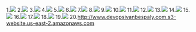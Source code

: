 1.![](Images/1.png)
2.![](Images/2.png)
3.![](Images/3.png)
4.![](Images/4.png)
5.![](Images/5.png)
6.![](Images/6.png)
7.![](Images/7.png)
8.![](Images/8.png)
9.![](Images/9.png)
10.![](Images/10.png)
11.![](Images/11.png)
12.![](Images/12.png)
13.![](Images/13.png)
14.![](Images/14.png)
15.![](Images/15.png)
16.![](Images/16.png)
17.![](Images/17.png)
18.![](Images/18.png)
19.![](Images/19.png)
20.http://www.devopsivanbespaly.com.s3-website.us-east-2.amazonaws.com